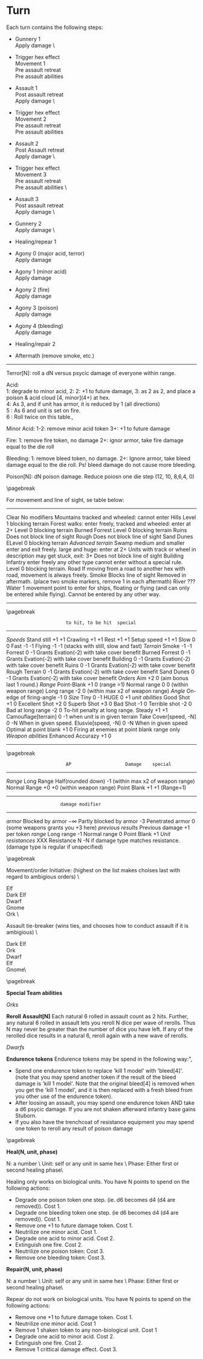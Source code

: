 # Turn


Each turn contains the following steps:


- Gunnery 1 \
Apply damage \


- Trigger hex effect \
Movement 1 \
Pre assault retreat\
Pre assault abilities

- Assault 1 \
Post assault retreat\
Apply damage \

- Trigger hex effect \
Movement 2 \
Pre assault retreat \
Pre assault abilities

- Assault 2 \
Post Assault retreat \
Apply damage \

- Trigger hex effect \
Movement 3\
Pre assault retreat \
Pre assault abilities \


- Assault 3\
Post assault retreat \
Apply damage \

- Gunnery 2\
Apply damage \

- Healing/repear 1
- Agony 0 (major acid, terror)\
Apply damage 

- Agony 1 (minor acid)\
Apply damage

- Agony 2 (fire)\
Apply damage

- Agony 3 (poison)\
Apply damage

- Agony 4 (bleeding)\
Apply damage

- Healing/repair 2

- Aftermath  (remove smoke, etc.)

---

Terror[N]: roll a dN versus psycic damage of everyone within range.


Acid: \
      1: degrade to minor acid, 2:
      2: +1 to future damage,
      3: as 2 as 2, and place a poison \& acid  cloud \[4, minor\](4+) at hex.\
      4:  As 3, and if unit has armor, it is reduced by 1 (all directions) \
      5 : As 6 and unit is set on fire.\
      6 : Roll twice on this table.,

Minor Acid:
      1-2: remove minor acid token
      3+: +1 to future damage

Fire:
      1: remove fire token, no damage
      2+: ignor armor, take fire damage equal to the die roll

Bleeding:
      1: remove bleed token, no damage.
      2+: Ignore armor, take bleed damage equal to the die roll. 
      Ps! bleed damage do not cause more bleeding.

Poison[N]: dN poison damage. Reduce poiosn one die step (12, 10, 8,6,4, 0)

\pagebreak


For movement and line of sight, se table below:
--------              -----------------------------------------------------------------------------------------------------------------------------
Clear                 No modifiers
Mountains             tracked and wheeled: cannot enter
Hills                 Level 1 blocking terrain 
Forest                walks: enter freely, tracked and wheeled: enter at 2+
                      Level 0 blocking terrain
Burned Forrest        Level 0 blocking terrain
Ruins	              Does not block line of sight
Rough                 Does not block line of sight
Sand Dunes            ELevel 0 blocking terrain
*Advanced* *terrain*
Swamp                 medium and smaller enter and exit freely.
                      large and huge: enter at 2+
                      Units with track or wheel in description may get stuck,
                      exit: 3+
                      Does not block line of sight
Building              Infantry enter freely
                      any other type cannot enter without a special rule. Level 0 blocking terrain.
Road                  If moving from a road to another hex with road, movement is always freely.
Smoke                 Blocks line of sight 
                      Removed in aftermath. (place two smoke markers, remove 1 in each aftermath)
River                 ???		      
Water                 1 movement point to enter for ships, floating or flying
                      (and can only be entered while flying). Cannot be entered by any other way.
--------              -----------------------------------------------------------------------------------------------------------------------------

\pagebreak

                          to hit, to be hit  special
------------------------ ------- ---------- ---------------------
*Speeds*
Stand still                +1      +1
Crawling                   +1      +1
Rest                       +1      +1
Setup speed                +1      +1
Slow                        0       0
Fast                       -1      -1
Flying                     -1      -1         (stacks with still, slow and fast)
*Terrain*
Smoke                      -1      -1
Forrest                     0      -1         Grants Evation(-2) with take cover benefit
Burned Forrest              0      -1         Grants Evation(-2) with take cover benefit
Building                    0      -1         Grants Evation(-2) with take cover benefit
Ruins                       0      -1         Grants Evation(-2) with take cover benefit
Rough Terrain	            0      -1         Grants Evation(-2) with take cover benefit
Sand Dunes                  0      -1         Grants Evation(-2) with take cover benefit
*Orders*
Aim                        +2       0         (aim bonus last 1 round.)
*Range*
Point-Blank                +1       0         (range =1)
Normal range                0       0         (within weapon range)
Long range                 -2       0         (within max x2 of weapon range)
*Angle*
On-edge of firing-angle    -1       0
*Size*
Tiny                        0      -1
HUGE                        0      +1
*unit* *abilities*
Good Shot                  +1       0
Excellent Shot             +2       0
Superb Shot                +3       0
Bad Shot                   -1       0
Terrible shot              -2       0
Bad at long range          -2       0         To-hit penalty at long range.
Steady                     +1      +1
Camouflage\[terrain\]       0      -1         when unit is in given terrain
Take Cover[speed, -N]       0      -N         When in given speed. 
Elusvie[speed, -N]          0      -N         When in given speed        
Optimal at point blank     +1       0         Firing at enemies at point blank range only
*Weapon* *abilities*
Enhanced Accurazy          +1       0
------------------------ -------  ---------- ---------------------



\pagebreak

                          AP                    Damage    special
------------------------ -------------------- ---------- ---------------------
*Range*
Long Range                Half(rounded down)    -1        (within max x2 of weapon range)
Normal Range              +0                    +0        (within weapon range) 
Point Blank               +1                    +1        (Range=1)
------------------------ -------------------- ---------- ---------------------



                        damage modifier
----------------------- ----------------
*armor*
Blocked by armor          $-\infty$
Partly blocked by armor  -3
Penetrated armor          0 (some weapons grants you +3 here)
*previous results* 
Previous damage          +1 per token
*range*
Long range               -1
Normal range              0
Point Blank              +1
*Unit* *resistances*
XXX Resistance N         -N if damage type matches resistance.
                            (damage type is regular if unspecified)



\pagebreak

Movement/order Initiative: (highest on the list makes choises last with regard to ambigious orders) \

Elf \
Dark Elf \
Dwarf \
Gnome \
Ork \


Assault tie-breaker (wins ties, and chooses how to conduct assault if it is ambigious) \

Dark Elf\
Ork\
Dwarf\
Elf\
Gnome\

\pagebreak



**Special Team abilities**

*Orks*

**Reroll** **Assault[N]**
Each natural 6 rolled in assault count as 2 hits. Further, any natural 6 rolled in assault lets you reroll N dice per wave of rerolls. Thus N may never be greater than the number of dice you have left. If any of the rerolled dice results in a natural 6, reroll again with a new wave of rerolls.


*Dwarfs*

**Endurence tokens**
Endurence tokens may be spend in the following way:", 

- Spend one endurence token to replace 'kill 1 model' with 'bleed[4]'. (note that you may spend another token if the result of the bleed damage is 'kill 1 model'. Note that the original bleed[4] is removed when you get the 'kill 1 model', and it is then replaced with a fresh bleed from you other use of the endurence token). 
- After loosing an assault, you may spend one endurence token AND take a d6 psycic damage. If you are not shaken afterward infantry base gains Stuborn.
- If you also have the trenchcoat of resistance equipment you may spend one token to reroll any result of poison damage


\pagebreak

**Heal(N, unit, phase)**

N: a number \\
Unit: self or any unit in same hex \\
Phase: Either first or second healing phase\\

Healing only works on biological units. You have N points to spend on the following actions:

- Degrade one poison token one step. (ie. d6 becomes d4 (d4 are removed)). Cost 1.
- Degrade one bleeding token one step. (ie d6 becomes d4 (d4 are removed)). Cost 1.
- Remove one +1 to future damage token. Cost 1.
- Neutrilize one minor acid. Cost 1.
- Degrade one acid to minor acid. Cost 2.
- Extinguish one fire. Cost 2.
- Neutrilize one poison token: Cost 3.
- Remove one bleeding token: Cost 3.

**Repair(N, unit, phase)**

N: a number \\
Unit: self or any unit in same hex \\
Phase: Either first or second healing phase\\

Repear do not work on biological units. You have N points to spend on the following actions:

- Remove one +1 to future damage token. Cost 1. 
- Neutrilize one minor acid. Cost 1 
- Remove 1 shaken token to any non-biological unit. Cost 1 
- Degrade one acid to minor acid. Cost 2. 
- Extinguish one fire. Cost 2. 
- Remove 1 crittical damage effect. Cost 3. 